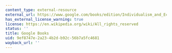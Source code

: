 ```yaml
---
content_type: external-resource
external_url: https://www.google.com/books/edition/Individualism_and_Economic_Order/oP8YAgAAQBAJ?hl=en&gbpv=1
has_external_license_warning: true
license: https://en.wikipedia.org/wiki/All_rights_reserved
status: ''
title: Google Books
uid: 9ef8747e-2a23-4b2d-b92c-56b7a5fc4681
wayback_url: ''
---
```

